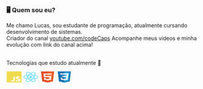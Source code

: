   ### 🖥️ Quem sou eu?
Me chamo Lucas, sou estudante de programação, atualmente cursando desenvolvimento de sistemas. <br>
Criador do canal [youtube.com/codeCaps](https://www.youtube.com/@codecaps)
Acompanhe meus videos e minha evolução com link do canal acima!
<br> <br>

Tecnologias que estudo atualmente 📌
<div style="display: inline_block">
  <img align="center" alt="Lucas-Js" height="30" width="40" src="https://raw.githubusercontent.com/devicons/devicon/master/icons/javascript/javascript-plain.svg">
  <img align="center" alt="Lucas-React" height="30" width="40" src="https://raw.githubusercontent.com/devicons/devicon/master/icons/react/react-original.svg">
  <img align="center" alt="Lucas-HTML" height="30" width="40" src="https://raw.githubusercontent.com/devicons/devicon/master/icons/html5/html5-original.svg">
  <img align="center" alt="Lucas-CSS" height="30" width="40" src="https://raw.githubusercontent.com/devicons/devicon/master/icons/css3/css3-original.svg">
</div>

